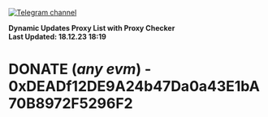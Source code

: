 [![Telegram channel](https://img.shields.io/endpoint?url=https://runkit.io/damiankrawczyk/telegram-badge/branches/master?url=https://t.me/n4z4v0d)](https://t.me/n4z4v0d) 

**Dynamic Updates Proxy List with Proxy Checker**  
**Last Updated: 18.12.23 18:19**

# DONATE (_any evm_) - 0xDEADf12DE9A24b47Da0a43E1bA70B8972F5296F2
